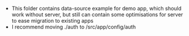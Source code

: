 - This folder contains data-source example for demo app, which should work without server, but still can contain some optimisations for server to ease migration to existing apps
- I recommend moving ./auth to /src/app/config/auth
